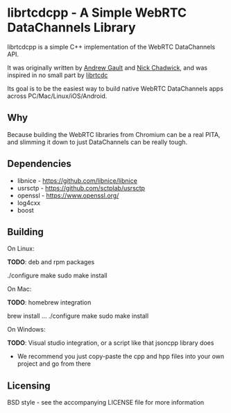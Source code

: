 librtcdcpp - A Simple WebRTC DataChannels Library
=================================================

librtcdcpp is a simple C++ implementation of the WebRTC DataChannels API.

It was originally written by [Andrew Gault](https://github.com/abgault) and [Nick Chadwick](https://github.com/chadnickbok), and was inspired in no small part by [librtcdc](https://github.com/xhs/librtcdc)

Its goal is to be the easiest way to build native WebRTC DataChannels apps across PC/Mac/Linux/iOS/Android.

Why
---

Because building the WebRTC libraries from Chromium can be a real PITA, and slimming it down to just DataChannels can be really tough.


Dependencies
------------

 - libnice - https://github.com/libnice/libnice
 - usrsctp - https://github.com/sctplab/usrsctp
 - openssl - https://www.openssl.org/
 - log4cxx
 - boost

Building
--------

On Linux:

**TODO**: deb and rpm packages

  ./configure
  make
  sudo make install

On Mac:

**TODO**: homebrew integration

  brew install ...
  ./configure
  make
  sudo make install


On Windows:

**TODO**: Visual studio integration, or a script like that jsoncpp library does

 - We recommend you just copy-paste the cpp and hpp files into your own project and go from there


Licensing
---------

BSD style - see the accompanying LICENSE file for more information
